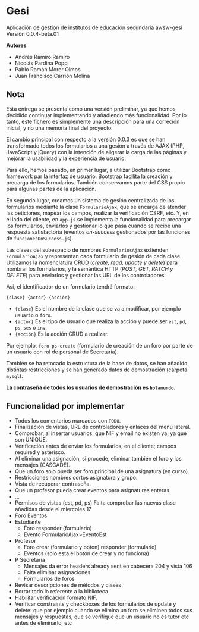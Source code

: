 # Gesi

Aplicación de gestión de institutos de educación secundaria
awsw-gesi
Versión 0.0.4-beta.01

**Autores**

- Andrés Ramiro Ramiro
- Nicolás Pardina Popp
- Pablo Román Morer Olmos
- Juan Francisco Carrión Molina

## Nota

Esta entrega se presenta como una versión preliminar, ya que hemos decidido
continuar implementando y añadiendo más funcionalidad. Por lo tanto, este
fichero es simplemente una descripción para una correción inicial, y no una
memoria final del proyecto.

El cambio principal con respecto a la versión 0.0.3 es que se han transformado
todos los formularios a una gesión a través de AJAX (PHP, JavaScript y jQuery)
con la intención de aligerar la carga de las páginas y mejorar la usabilidad y
la experiencia de usuario.

Para ello, hemos pasado, en primer lugar, a utilizar Bootstrap como framework
par la interfaz de usuario. Bootstrap facilita la creación y precarga de los
formularios. También conservamos parte del CSS propio para algunas partes de la
aplicación.

En segundo lugar, creamos un sistema de gesión centralizada de los formularios
mediante la clase `FormularioAjax`, que se encarga de atender las peticiones,
mapear los campos, realizar la verificación CSRF, etc. Y, en el lado del
cliente, en `app.js` se implementa la funcionalidad para precargar los
formularios, enviarlos y gestionar lo que pasa cuando se recibe una respuesta
satisfactoria (eventos _on-success_ gestionados por las funciones de
`funcionesOnSuccess.js`).

Las clases del subespacio de nombres `FormulariosAjax` extienden
`FormularioAjax` y representan cada formulario de gesión de cada clase.
Utilizamos la nomenclatura CRUD (_create, read, update y delete_) para nombrar
los formularios, y la semántica HTTP  (_POST, GET, PATCH y DELETE_) para
enviarlos y gestionar las URL de los controladores.

Así, el identificador de un formulario tendrá formato:

`{clase}-{actor}-{acción}`

- `{clase}` Es el nombre de la clase que se va a modificar, por ejemplo
  `usuario` o `foro`.
- `{actor}` Es el tipo de usuario que realiza la acción y puede ser `est`, `pd`,
  `ps`, `ses` o `inv`.
- `{acción}` Es la acción CRUD a realizar.

Por ejemplo, `foro-ps-create` (formulario de creación de un foro por parte de un
usuario con rol de personal de Secretaría).

También se ha retocado la estructura de la base de datos, se han añadido
distintas restricciones y se han generado datos de demostración (carpeta
`mysql`).

**La contraseña de todos los usuarios de demostración es `holamundo`.**

## Funcionalidad por implementar

- Todos los comentarios marcados con `TODO`.
- Finalización de vistas, URL de controladores y enlaces del menú lateral.
- Comprobar, al insertar usuarios, que NIF y email no existen ya, ya que son
  UNIQUE.
- Verificación antes de enviar los formularios, en el cliente; campos required y
  asterisco.
- Al eliminar una asignación, si procede, eliminar también el foro y los
  mensajes (CASCADE).
- Que un foro solo pueda ser foro principal de una asignatura (en curso).
- Restricciones nombres cortos asignatura y grupo.
- Vista de recuperar contraseña.
- Que un profesor pueda crear eventos para asignaturas enteras.
- ...
- Permisos de vistas (est, pd, ps) Falta comprobar las nuevas clase añadidas desde el miercoles 17
- Foro Eventos
- Estudiante
    - Foro responder (formulario)
    - Evento FormularioAjax>EventoEst
- Profesor
    - Foro crear (formulario y boton) responder (formulario)
    - Eventos (solo esta el boton de crear y no funciona)
- P Secretaria
    - Mensajes da error headers already sent en cabecera 204 y vista 106
    - Falta eliminar asignaciones
    - Formularios de foros
- Revisar descripciones de métodos y clases
- Borrar todo lo referente a la biblioteca
- Habilitar verificación formato NIF.
- Verificar constraints y checkboxes de los formularios de update y delete: que por ejemplo cuando se elimina un foro se eliminen todos sus mensajes y respuestas, que se verifique que un usuario no es tutor etc antes de eliminarlo, etc